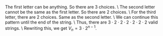 The first letter can be anything. So there are 3 choices. \\
The second letter cannot be the same as the first letter. So there are 2 choices. \\
For the third letter, there are 2 choices. Same as the second letter. \\
We can continue this pattern until the end of the string. \\
Thus, there are $3 \cdot 2 \cdot 2 \cdot 2 \cdot 2 \cdot 2 \cdot 2$ valid strings. \\
Rewriting this, we get $V_n = 3 \cdot 2^{n-1}$.
